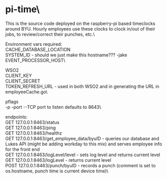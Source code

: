 # pi-time\

This is the source code deployed on the raspberry-pi based timeclocks around BYU. Hourly employees use these clocks to clock in/out of their jobs, to review/correct their punches, etc.\\

Environment vars required:\
CACHE_DATABASE_LOCATION\
SYSTEM_ID - should we just make this hostname??? -jake\
EVENT_PROCESSOR_HOST\\

WSO2\
CLIENT_KEY\
CLIENT_SECRET\
TOKEN_REFRESH_URL - used in both WSO2 and in generating the URL in employeeCache.go\

pflags\
-p -port --TCP port to listen defaults to 8643\\

endpoints:\
GET 127.0.0.1:8463/status\
GET 127.0.0.1:8463/ping\
GET 127.0.0.1:8463/healthz\
GET 127.0.0.1:8463/get_employee_data/byuID - queries our database and Lukes API (might be adding workday to this mix) and serves employee info for the front end\
GET 127.0.0.1:8463/logLevel/level - sets log level and returns current level\
GET 127.0.0.1:8463/logLevel - returns current level\
POST 127.0.0.1:8463/punch/byuID - records a punch (comment is set to os.hostname, punch time is current device time)\


